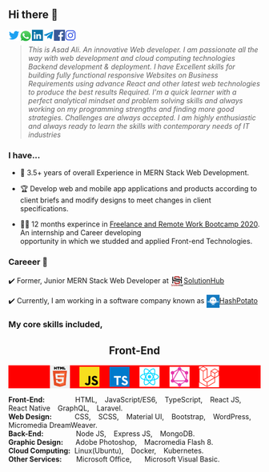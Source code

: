## Hi there 👋

<a href="" target="blank"><img align="left" src="icons/twitter.svg" alt="asad ali" width="22px" /></a>
<a href="" target="blank"><img align="left" src="icons/whatsapp.png" alt="asad ali" width="25px" /></a>
<a href="" target="blank"><img align="left" src="icons/linkedin.svg" alt="asad ali" width="22px" /></a>
  <a href="">
  <img align="left" alt="asad ali Telegram" width="22px" src="icons/telegram.svg" />
</a>
<a href="" target="blank"><img align="left" src="icons/facebook.svg" alt="asad ali" width="22px" /></a>
<a href="" target="blank"><img align="left" src="icons/instagram.svg" alt="asad ali" width="22px" /></a>
<br />

>*This is Asad Ali. An innovative Web developer. I am passionate all the way with web development and cloud computing technologies Backend development & deployment. I have Excellent skills for building fully functional responsive Websites on Business Requirements using advance React and other latest web technologies to produce the best results Required. I'm a quick learner with a perfect analytical mindset and problem solving skills and always working on my programming strengths and finding more good strategies. Challenges are always accepted. I am highly enthusiastic and always ready to learn the skills with contemporary needs of IT industries*

### I have...<br />

* 🥉 3.5+ years of overall Experience in MERN Stack Web Development.

* 🏆 Develop web and mobile app applications and products according to client
briefs and modify designs to meet changes in client specifications.

* 👨‍💻 12 months experince in [Freelance and Remote Work Bootcamp 2020](https://panacloud.github.io/bootcamp-2020/?fbclid=IwAR12wYtzgr_YgBK3i92HJbvopK-f1BdJj_N87Rl2A2CfnoOUcMNoRexV_Gg). An internship and Career developing  
opportunity in which we studded and applied Front-end Technologies.

### Careeer 📕

✔️ Former, Junior MERN Stack Web Developer at <a href="" target="blank"><img align="center" src="icons/sl.png" alt="asad ali" width="26px" />SolutionHub</a>


✔️ Currently,  I am working in a software company known as <a href="" target="blank"><img align="center" src="icons/hp.png" alt="asad ali" width="26px" />HashPotato</a>

### My core skills included,

<h2 align="center">Front-End</h2>


<div align="center" style="text-align: center; background-color: red;">
&nbsp;&nbsp;<a href="" target="blank"><img align="center" src="icons/html.png" alt="asad ali" width="40" /></a>&nbsp;&nbsp;
&nbsp;&nbsp;<a href="" target="blank"><img align="center" src="icons/js.png" alt="asad ali" width="40" /></a>&nbsp;&nbsp;
&nbsp;&nbsp;<a href="" target="blank"><img align="center" src="icons/ts.png" alt="asad ali" width="40" /></a>&nbsp;&nbsp;
&nbsp;&nbsp;<a href="" target="blank"><img align="center" src="icons/React.webp" alt="asad ali" width="40" /></a>&nbsp;&nbsp;
&nbsp;&nbsp;<a href="" target="blank"><img align="center" src="icons/gql.png" alt="asad ali" width="40" /></a>&nbsp;&nbsp;
&nbsp;&nbsp;<a href="" target="blank"><img align="center" src="icons/laravel.png" alt="asad ali" width="40" /></a>&nbsp;&nbsp;
</div>



**Front-End:** &emsp;&emsp;&emsp; &ensp; HTML, &ensp; JavaScript/ES6, &ensp; TypeScript, &ensp; React JS, &ensp; React Native &ensp; GraphQL, &ensp; Laravel.    
**Web Design:** &emsp;&emsp;&emsp;CSS, &ensp; SCSS, &ensp; Material UI, &ensp; Bootstrap, &ensp; WordPress, &ensp; Micromedia DreamWeaver.    
**Back-End:** &emsp; &emsp; &emsp; &ensp;Node JS, &ensp; Express JS, &ensp; MongoDB.  
**Graphic Design:** &emsp;&ensp;Adobe Photoshop, &ensp; Macromedia Flash 8.  
**Cloud Computing:** &nbsp;Linux(Ubuntu), &ensp; Docker, &ensp; Kubernetes.  
**Other Services:** &emsp; &ensp;Microsoft Office, &ensp; &ensp; Microsoft Visual Basic.
